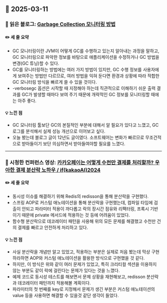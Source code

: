 ## 📅 2025-03-11
### 📖 읽은 블로그: [Garbage Collection 모니터링 방법](https://d2.naver.com/helloworld/6043)
#### ✏️ 세 줄 요약
- GC 모니터링이란 JVM이 어떻게 GC를 수행하고 있는지 알아내는 과정을 말하고, GC 모니터링으로 파악한 정보를 바탕으로 애플리케이션을 수정하거나 GC 방법을 변경(GC 튜닝)할 수 있다.
- GC를 모니터링하는 방법에는 여러 가지 방법이 있지만, GC 수행 정보를 사용자에게 보여주는 방법만 다르므로, 여러 방법을 익혀 둔다면 환경과 상황에 따라 적합한 GC 모니터링 방식을 빠르게 쓸 수 있을 것이다.
- -verbosegc 옵션은 시작할 때 지정해아 하는데 직관적으로 이해하기 쉬운 출력 결과를 GC가 발생할 때마다 보여 주기 때문에 개략적인 GC 정보를 모니터링할 때에는 아주 좋다.
#### 💡 느낀 점
- GC 모니터링 툴보단 GC의 본질적인 부분에 대해서 알 필요가 있다고 느꼈고, GC로그를 분석해서 실제 성능 개선으로 이어보고 싶다. 
- 오늘 봤는데 블로그 글이 12년도 글이였다. 소프트웨어는 변화가 빠르므로 무조건적으로 받아들이기 보단 의심하면서 받아들여야할 필요를 느꼈다.

---

### 🎥 시청한 컨퍼런스 영상: [카카오페이는 어떻게 수천만 결제를 처리할까? 우아한 결제 분산락 노하우 / if(kakaoAI)2024](https://www.youtube.com/watch?v=4wGTavSyLxE)
#### ✏️ 세 줄 요약
- 동시성 이슈를 해결하기 위해 Redis의 redisson을 통해 분산락을 구현했다.
- 스프링 AOP로 커스텀 애노테이션을 통해 분산락을 구현했는데, 컴파일 타임에 검출이 안되고 파라미터 적용이 까다롭고 락의 장시간 점유와 리팩터링, 프록시 기반이기 때문에 private 메서드에 적용하는 것 등에 어려움이 있었다.
- 함수형 분산락으로 데코레이터 패턴을 사용해 위의 모든 문제를 해결했고 수천만 건의 결제를 빠르고 안전하게 처리하고 있다.
#### 💡 느낀 점
- 사실 분산락을 개념만 알고 있었고, 적용하는 부분은 실제로 처음 봤는데 막상 구현하라하면 AOP와 커스텀 애노테이션을 활용한 방식으로 구현했을 것 같다.
- 하지만, 이 방식은 위와 같이 여러 문제가 있었고, 특히 크리티컬 섹션을 이용하지 않는 부분도 같이 락에 걸린다는 문제가 있다는 것을 느꼈다.
- 예제 코드로 동시성 테스트를 해보면서 문제 상황을 재현해보고, redisson 분산락과 데코레이터 패턴까지 적용해볼 계획이다.
- 파라미터의 첫 번째를 key로 지정해서 문제가 생긴 부분은 커스텀 애노테이션의 value 등을 사용하면 해결할 수 있을것 같단 생각이 들었다.